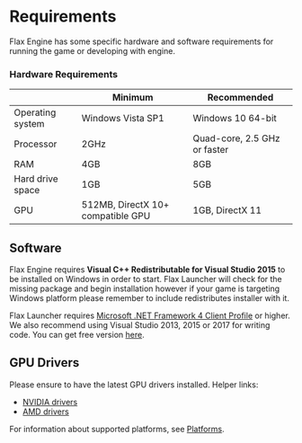 # Requirements

Flax Engine has some specific hardware and software requirements for running the game or developing with engine.

### Hardware Requirements

| | Minimum | Recommended |
|-------|-------|-------|
| Operating system | Windows Vista SP1 | Windows 10 64-bit |
| Processor | 2GHz | Quad-core, 2.5 GHz or faster |
| RAM | 4GB | 8GB |
| Hard drive space | 1GB | 5GB |
| GPU | 512MB, DirectX 10+ compatible GPU | 1GB, DirectX 11 |

## Software

Flax Engine requires **Visual C++ Redistributable for Visual Studio 2015** to be installed on Windows in order to start. Flax Launcher will check for the missing package and begin installation however if your game is targeting Windows platform please remember to include redistributes installer with it.

Flax Launcher requires [Microsoft .NET Framework 4 Client Profile](http://www.microsoft.com/pl-pl/download/details.aspx?id=24872) or higher.
We also recommend using Visual Studio 2013, 2015 or 2017 for writing code.
You can get free version [here](https://www.visualstudio.com/downloads/).

## GPU Drivers

Please ensure to have the latest GPU drivers installed. Helper links:
- [NVIDIA drivers](http://www.nvidia.com/Download/index.aspx?lang=en-us/)
- [AMD drivers](http://support.amd.com/en-us/download)

For information about supported platforms, see [Platforms](../platforms/index.md).
